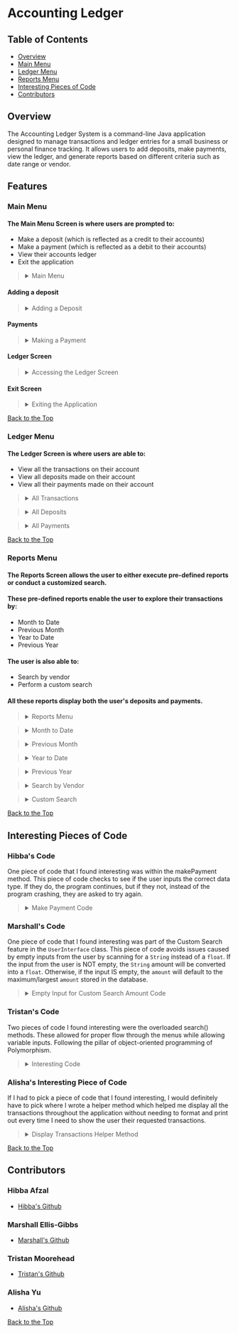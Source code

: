 # Accounting Ledger

## Table of Contents
- [Overview](https://github.com/tmoore8/AccountingLedgerVersion2.0?tab=readme-ov-file#overview)
- [Main Menu](https://github.com/tmoore8/AccountingLedgerVersion2.0?tab=readme-ov-file#main-menu)
- [Ledger Menu](https://github.com/tmoore8/AccountingLedgerVersion2.0?tab=readme-ov-file#ledger-menu)
- [Reports Menu](https://github.com/tmoore8/AccountingLedgerVersion2.0?tab=readme-ov-file#reports-menu)
- [Interesting Pieces of Code](https://github.com/tmoore8/AccountingLedgerVersion2.0?tab=readme-ov-file#interesting-pieces-of-code)
- [Contributors](https://github.com/tmoore8/AccountingLedgerVersion2.0?tab=readme-ov-file#contributors)

## Overview

The Accounting Ledger System is a command-line Java application designed to manage transactions and ledger entries for a small business or personal finance tracking. It allows users to add deposits, make payments, view the ledger, and generate reports based on different criteria such as date range or vendor.

## Features

### Main Menu

#### The Main Menu Screen is where users are prompted to:
- Make a deposit (which is reflected as a credit to their accounts)
- Make a payment (which is reflected as a debit to their accounts)
- View their accounts ledger
- Exit the application

><details>
><summary> Main Menu </summary>
>
> ![MainMenu.JPG](src/main/java/com/ps/Images/MainMenu.JPG)
></details>

#### Adding a deposit

><details>
><summary> Adding a Deposit </summary>
>
> ![AddDeposit.JPG](src/main/java/com/ps/Images/AddDeposit.JPG)
></details>

#### Payments

><details>
><summary> Making a Payment </summary>
>
> ![MakePayment.JPG](src/main/java/com/ps/Images/MakePayment.JPG)
></details>

#### Ledger Screen

><details>
><summary> Accessing the Ledger Screen </summary>
>
> ![LedgerMenu.JPG](src/main/java/com/ps/Images/LedgerMenu.JPG)
></details>

#### Exit Screen

><details>
><summary> Exiting the Application </summary>
>
> ![ExitScreen.JPG](src/main/java/com/ps/Images/ExitScreen.JPG)
></details>

[Back to the Top]()

### Ledger Menu
#### The Ledger Screen is where users are able to:
- View all the transactions on their account
- View all deposits made on their account
- View all their payments made on their account

><details>
><summary> All Transactions </summary>
>
> ![LedgerMenu.JPG](src/main/java/com/ps/Images/LedgerMenu.JPG)
></details>

><details>
><summary> All Deposits </summary>
>
> ![AllDeposits.JPG](src/main/java/com/ps/Images/AllDeposits.JPG)
></details>

><details>
><summary> All Payments </summary>
>
> ![AllPayments.JPG](src/main/java/com/ps/Images/AllPayments.JPG)
></details>

[Back to the Top](https://github.com/tmoore8/AccountingLedgerVersion2.0?tab=readme-ov-file#table-of-contents)

### Reports Menu
#### The Reports Screen allows the user to either execute pre-defined reports or conduct a customized search.
#### These pre-defined reports enable the user to explore their transactions by:
- Month to Date
- Previous Month
- Year to Date
- Previous Year
#### The user is also able to:
- Search by vendor
- Perform a custom search
#### All these reports display both the user's deposits and payments.
><details>
><summary> Reports Menu </summary>
>
> ![ReportsMenu.JPG](src/main/java/com/ps/Images/ReportsMenu.JPG)
></details>

><details>
><summary> Month to Date </summary>
>
> ![MonthToDate.JPG](src/main/java/com/ps/Images/MonthToDate.JPG)
></details>

><details>
><summary> Previous Month </summary>
>
> ![PreviousMonth.JPG](src/main/java/com/ps/Images/PreviousMonth.JPG)
></details>

><details>
><summary> Year to Date </summary>
>
> ![YearToDate.JPG](src/main/java/com/ps/Images/YearToDate.JPG)
></details>

><details>
><summary> Previous Year </summary>
>
> ![PreviousYear.JPG](src/main/java/com/ps/Images/PreviousYear.JPG)
></details>

><details>
><summary> Search by Vendor </summary>
>
> ![VendorSearch.JPG](src/main/java/com/ps/Images/VendorSearch.JPG)
></details>

><details>
><summary> Custom Search </summary>
>
> ![CustomSearch.JPG](src/main/java/com/ps/Images/CustomSearch.JPG)
></details>

[Back to the Top](https://github.com/tmoore8/AccountingLedgerVersion2.0?tab=readme-ov-file#table-of-contents)

## Interesting Pieces of Code

### Hibba's Code

One piece of code that I found interesting was within the makePayment method. This piece of code checks to see if the user inputs the correct data type. If they do, the program continues, but if they not, instead of the program crashing, they are asked to try again.

><details>
><summary> Make Payment Code </summary>
>
> <img width="1055" alt="Screenshot 2024-07-16 at 7 40 23 PM" src="https://github.com/user-attachments/assets/5d79614c-705c-49b9-aeda-58621fec5b3f">
>
></details>

### Marshall's Code
One piece of code that I found interesting was part of the Custom Search feature in the `UserInterface` class. This piece of code avoids issues caused by empty inputs from the user by scanning for a `String` instead of a `float`. If the input from the user is NOT empty, the `String` amount will be converted into a `float`. Otherwise, if the input IS empty, the `amount` will default to the maximum/largest `amount` stored in the database.

><details>
><summary> Empty Input for Custom Search Amount Code </summary>
>
> ![MarshallInterestingPieceOfCode](https://github.com/user-attachments/assets/07e0fda2-c409-42b4-be47-205040a5e1d5)
></details>

### Tristan's Code
Two pieces of code I found interesting were the overloaded search() methods. These allowed for proper flow through the menus while allowing variable inputs. Following the pillar of object-oriented programming of Polymorphism.

><details>
><summary> Interesting Code </summary>
>
><img width="1026" alt="Search1" src="https://github.com/user-attachments/assets/aea302b5-3733-41ad-818f-a45c50a188d3">
><img width="999" alt="search2" src="https://github.com/user-attachments/assets/af839875-b6f9-4f2d-9682-d6ecc4364137">
></details>

### Alisha's Interesting Piece of Code

If I had to pick a piece of code that I found interesting, I would definitely have to pick where I wrote a  helper method 
which helped me display all the transactions throughout the application without needing to format and print out every time 
I need to show the user their requested transactions.

><details>
><summary> Display Transactions Helper Method </summary>
>
> ![displayTransactionCode.JPG](src/main/java/com/ps/Images/displayTransactionCode.JPG)
></details>

[Back to the Top](https://github.com/tmoore8/AccountingLedgerVersion2.0?tab=readme-ov-file#table-of-contents)

## Contributors

### Hibba Afzal

- [Hibba's Github](https://github.com/hibbaafzal)

### Marshall Ellis-Gibbs

- [Marshall's Github](https://github.com/MarshallE-G)

### Tristan Moorehead 

- [Tristan's Github](https://github.com/tmoore8)

### Alisha Yu

- [Alisha's Github](https://github.com/alyu15)

[Back to the Top](https://github.com/tmoore8/AccountingLedgerVersion2.0?tab=readme-ov-file#table-of-contents)
